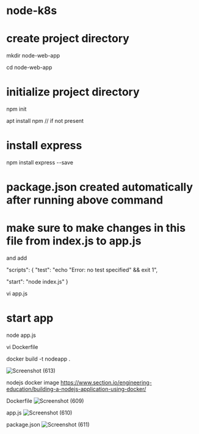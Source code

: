 # node-k8s

# create project directory
 mkdir node-web-app
 
 cd node-web-app
 
 # initialize project directory
 
 npm init
 
 apt install npm     // if not present
 
 # install express
 
  npm install express --save
  
  # package.json created automatically after running above command
  # make sure to make changes in this file from index.js to app.js
  and add 
  
  "scripts": {
  "test": "echo \"Error: no test specified\" && exit 1",
  
  "start": "node index.js"
}

  
  vi app.js
 
 # start app
 node app.js
 
 
 
 vi Dockerfile
 
 docker build -t nodeapp .
 
 
 
 ![Screenshot (613)](https://user-images.githubusercontent.com/109224601/233654687-c2df65e4-6748-4d37-9197-b56a8492d0e6.png)




nodejs docker image
https://www.section.io/engineering-education/building-a-nodejs-application-using-docker/

Dockerfile
![Screenshot (609)](https://user-images.githubusercontent.com/109224601/233653557-0a1e6eba-0b65-4d2f-a137-b3b460078324.png)

app.js
![Screenshot (610)](https://user-images.githubusercontent.com/109224601/233653854-13140f61-8920-4e2e-8eb9-3cb70e91ae71.png)

package.json
![Screenshot (611)](https://user-images.githubusercontent.com/109224601/233654154-159f9c90-90a8-44e1-aaa5-46f5e4a5d2f5.png)


